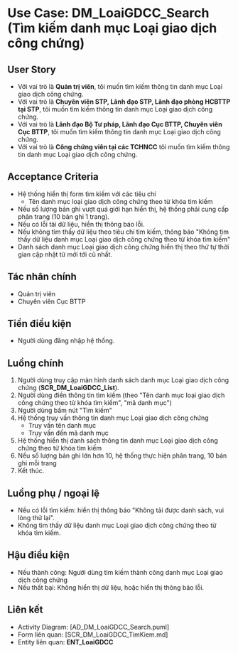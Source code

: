# Use Case: DM_LoaiGDCC_Search (Tìm kiếm danh mục Loại giao dịch công chứng)

## User Story
- Với vai trò là **Quản trị viên**, tôi muốn tìm kiếm thông tin danh mục Loại giao dịch công chứng.
- Với vai trò là **Chuyên viên STP, Lãnh đạo STP, Lãnh đạo phòng HCBTTP tại STP**, tôi muốn tìm kiếm thông tin danh mục Loại giao dịch công chứng.
- Với vai trò là **Lãnh đạo Bộ Tư pháp, Lãnh đạo Cục BTTP, Chuyên viên Cục BTTP**, tôi muốn tìm kiếm thông tin danh mục Loại giao dịch công chứng.
- Với vai trò là **Công chứng viên tại các TCHNCC** tôi muốn tìm kiếm thông tin danh mục Loại giao dịch công chứng.

## Acceptance Criteria
- Hệ thống hiển thị form tìm kiếm với các tiêu chí
    - Tên danh mục loại giao dịch công chứng theo từ khóa tìm kiếm
- Nếu số lượng bản ghi vượt quá giới hạn hiển thị, hệ thống phải cung cấp phân trang (10 bản ghi 1 trang).
- Nếu có lỗi tải dữ liệu, hiển thị thông báo lỗi.
- Nếu không tìm thấy dữ liệu theo tiêu chí tìm kiếm, thông báo "Không tìm thấy dữ liệu danh mục Loại giao dịch công chứng theo từ khóa tìm kiếm"
- Danh sách danh mục Loại giao dịch công chứng hiển thị theo thứ tự thời gian cập nhật từ mới tới cũ nhất.

## Tác nhân chính
- Quản trị viên
- Chuyên viên Cục BTTP

## Tiền điều kiện
- Người dùng đăng nhập hệ thống.

## Luồng chính
1. Người dùng truy cập màn hình danh sách danh mục Loại giao dịch công chứng (**SCR_DM_LoaiGDCC_List**).
2. Người dùng điền thông tin tìm kiếm (theo "Tên danh mục loại giao dịch công chứng theo từ khóa tìm kiếm", "mã danh mục")
3. Người dùng bấm nút "Tìm kiếm"
4. Hệ thống truy vấn thông tin danh mục Loại giao dịch công chứng
    - Truy vấn tên danh mục
    - Truy vấn đến mã danh mục
5. Hệ thống hiển thị danh sách thông tin danh mục Loại giao dịch công chứng theo từ khóa tìm kiếm
6. Nếu số lượng bản ghi lớn hơn 10, hệ thống thực hiện phân trang, 10 bản ghi mỗi trang
7. Kết thúc.

## Luồng phụ / ngoại lệ
- Nếu có lỗi tìm kiếm: hiển thị thông báo "Không tải được danh sách, vui lòng thử lại".
- Không tìm thấy dữ liệu danh mục Loại giao dịch công chứng theo từ khóa tìm kiếm.

## Hậu điều kiện
- Nếu thành công: Người dùng tìm kiếm thành công danh mục Loại giao dịch công chứng
- Nếu thất bại: Không hiển thị dữ liệu, hoặc hiển thị thông báo lỗi.

## Liên kết
- Activity Diagram: [AD_DM_LoaiGDCC_Search.puml]
- Form liên quan: [SCR_DM_LoaiGDCC_TimKiem.md]
- Entity liên quan: **ENT_LoaiGDCC**
